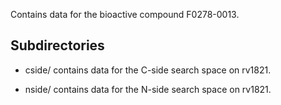 Contains data for the bioactive compound F0278-0013.

## Subdirectories

- cside/ contains data for the C-side search space on rv1821.

- nside/ contains data for the N-side search space on rv1821.

